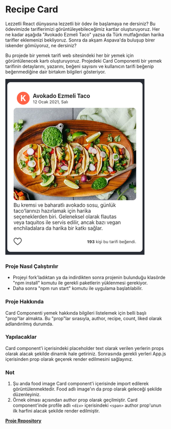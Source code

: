 # Recipe Card

Lezzetli React dünyasına lezzetli bir ödev ile başlamaya ne dersiniz? Bu ödevimizde tariflerimizi görüntüleyebileceğimiz kartlar oluşturuyoruz. Her ne kadar aşağıda "Avokado Ezmeli Taco" yazsa da Türk mutfağından harika tarifler eklemenizi bekliyoruz. Sonra da akşam Aspava'da buluşup birer iskender gömüyoruz, ne dersiniz?

Bu projede bir yemek tarifi web sitesindeki her bir yemek için görüntülenecek kartı oluşturuyoruz. Projedeki Card Componenti bir yemek tarifinin detaylarını, yazarını, beğeni sayısını ve kullanıcın tarifi beğenip beğenmediğine dair birtakım bilgileri gösteriyor.

![recipe-card](https://raw.githubusercontent.com/Kodluyoruz/taskforce/main/react-js/recipe-card/figures/recipe-card.png)

### Proje Nasıl Çalıştırılır
- Projeyi fork'ladıktan ya da indirdikten sonra projenin bulunduğu klasörde "npm install" komutu ile gerekli paketlerin yüklenmesi gerekiyor.
- Daha sonra "npm run start" komutu ile uygulama başlatılabilir.

### Proje Hakkında
Card Componenti yemek hakkında bilgileri listelemek için belli başlı "prop"lar almakta.
Bu "prop"lar sırasıyla, author, recipe, count, liked olarak adlandırılmış durumda.

### Yapılacaklar
Card component'i içerisindeki placeholder text olarak verilen yerlerin props olarak alacak şekilde dinamik hale getiriniz. Sonrasında gerekli yerleri App.js içerisinden prop olarak geçerek render edilmesini sağlayınız.

### Not
1. Şu anda food image Card component'i içerisinde import edilerek görüntülenmektedir. Food adlı image'ın da prop olarak geleceği şekilde düzenleyiniz.
2. Örnek olması açısından author prop olarak geçilmiştir. Card component'inde profile adlı `<div>` içerisindeki `<span>` author prop'unun ilk harfini alacak şekilde render edilmiştir.

**[Proje Repository](https://github.com/Kodluyoruz/recipe-card)**

